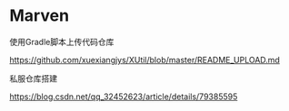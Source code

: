 # Marven

使用Gradle脚本上传代码仓库

https://github.com/xuexiangjys/XUtil/blob/master/README_UPLOAD.md

私服仓库搭建

https://blog.csdn.net/qq_32452623/article/details/79385595